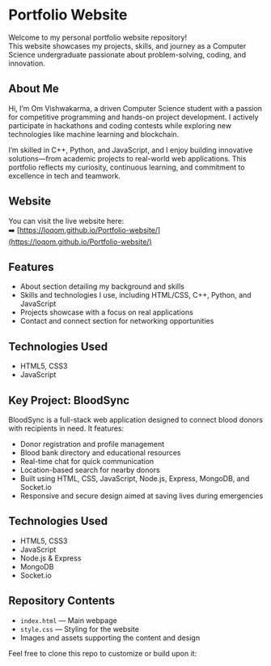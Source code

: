# Portfolio Website

Welcome to my personal portfolio website repository!  
This website showcases my projects, skills, and journey as a Computer Science undergraduate passionate about problem-solving, coding, and innovation.

## About Me

Hi, I’m Om Vishwakarma, a driven Computer Science student with a passion for competitive programming and hands-on project development. I actively participate in hackathons and coding contests while exploring new technologies like machine learning and blockchain.

I’m skilled in C++, Python, and JavaScript, and I enjoy building innovative solutions—from academic projects to real-world web applications. This portfolio reflects my curiosity, continuous learning, and commitment to excellence in tech and teamwork.

## Website

You can visit the live website here:  
➡️ [https://loqom.github.io/Portfolio-website/](https://loqom.github.io/Portfolio-website/)

## Features

- About section detailing my background and skills  
- Skills and technologies I use, including HTML/CSS, C++, Python, and JavaScript  
- Projects showcase with a focus on real applications  
- Contact and connect section for networking opportunities
  
## Technologies Used

- HTML5, CSS3  
- JavaScript


## Key Project: BloodSync

BloodSync is a full-stack web application designed to connect blood donors with recipients in need. It features:

- Donor registration and profile management  
- Blood bank directory and educational resources  
- Real-time chat for quick communication  
- Location-based search for nearby donors  
- Built using HTML, CSS, JavaScript, Node.js, Express, MongoDB, and Socket.io  
- Responsive and secure design aimed at saving lives during emergencies

## Technologies Used

- HTML5, CSS3  
- JavaScript  
- Node.js & Express  
- MongoDB  
- Socket.io

## Repository Contents

- `index.html` — Main webpage  
- `style.css` — Styling for the website  
- Images and assets supporting the content and design



Feel free to clone this repo to customize or build upon it:

